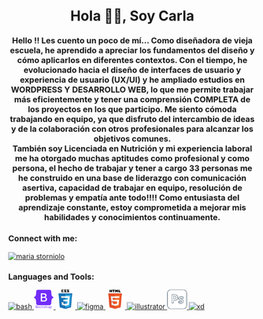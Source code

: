 <h1 align="center">Hola 🙋‍♀️, Soy Carla</h1>
<h3 align="center">Hello !! Les cuento un poco de mí... Como diseñadora de vieja escuela, he aprendido a apreciar los fundamentos del diseño y cómo aplicarlos en diferentes contextos. Con el tiempo, he evolucionado hacia el diseño de interfaces de usuario y experiencia de usuario (UX/UI) y he ampliado estudios en WORDPRESS Y DESARROLLO WEB, lo que me permite trabajar más eficientemente y tener una comprensión COMPLETA de los proyectos en los que participo. Me siento cómoda trabajando en equipo, ya que disfruto del intercambio de ideas y de la colaboración con otros profesionales para alcanzar los objetivos comunes. <br> También soy Licenciada en Nutrición y mi experiencia laboral me ha otorgado muchas aptitudes como profesional y como persona, el hecho de trabajar y tener a cargo 33 personas me he construido en una base de liderazgo con comunicación asertiva, capacidad de trabajar en equipo, resolución de problemas y empatía ante todo!!!! Como entusiasta del aprendizaje constante, estoy comprometida a mejorar mis habilidades y conocimientos continuamente.</h3>

<h3 align="left">Connect with me:</h3>
<p align="left">
<a href="https://linkedin.com/in/maria storniolo" target="blank"><img align="center" src="https://raw.githubusercontent.com/rahuldkjain/github-profile-readme-generator/master/src/images/icons/Social/linked-in-alt.svg" alt="maria storniolo" height="30" width="40" /></a>
</p>

<h3 align="left">Languages and Tools:</h3>
<p align="left"> <a href="https://www.gnu.org/software/bash/" target="_blank" rel="noreferrer"> <img src="https://www.vectorlogo.zone/logos/gnu_bash/gnu_bash-icon.svg" alt="bash" width="40" height="40"/> </a> <a href="https://getbootstrap.com" target="_blank" rel="noreferrer"> <img src="https://raw.githubusercontent.com/devicons/devicon/master/icons/bootstrap/bootstrap-plain-wordmark.svg" alt="bootstrap" width="40" height="40"/> </a> <a href="https://www.w3schools.com/css/" target="_blank" rel="noreferrer"> <img src="https://raw.githubusercontent.com/devicons/devicon/master/icons/css3/css3-original-wordmark.svg" alt="css3" width="40" height="40"/> </a> <a href="https://www.figma.com/" target="_blank" rel="noreferrer"> <img src="https://www.vectorlogo.zone/logos/figma/figma-icon.svg" alt="figma" width="40" height="40"/> </a> <a href="https://www.w3.org/html/" target="_blank" rel="noreferrer"> <img src="https://raw.githubusercontent.com/devicons/devicon/master/icons/html5/html5-original-wordmark.svg" alt="html5" width="40" height="40"/> </a> <a href="https://www.adobe.com/in/products/illustrator.html" target="_blank" rel="noreferrer"> <img src="https://www.vectorlogo.zone/logos/adobe_illustrator/adobe_illustrator-icon.svg" alt="illustrator" width="40" height="40"/> </a> <a href="https://www.photoshop.com/en" target="_blank" rel="noreferrer"> <img src="https://raw.githubusercontent.com/devicons/devicon/master/icons/photoshop/photoshop-line.svg" alt="photoshop" width="40" height="40"/> </a> <a href="https://www.adobe.com/products/xd.html" target="_blank" rel="noreferrer"> <img src="https://cdn.worldvectorlogo.com/logos/adobe-xd.svg" alt="xd" width="40" height="40"/> </a> </p>
